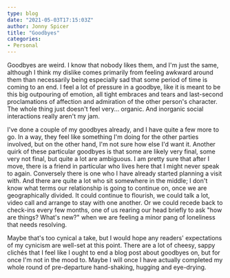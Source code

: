 ```yaml
---
type: blog
date: "2021-05-03T17:15:03Z"
author: Jonny Spicer
title: "Goodbyes"
categories:
- Personal
---
```

Goodbyes are weird. I know that nobody likes them, and I'm just the same, although I think my dislike comes primarily from feeling awkward around them than necessarily being especially
sad that some period of time is coming to an end. I feel a lot of pressure in a goodbye, like it is meant to be this big outpouring of emotion, all tight embraces and tears and
last-second proclamations of affection and admiration of the other person's character. The whole thing just doesn't feel very... organic. And inorganic social interactions really
aren't my jam.

I've done a couple of my goodbyes already, and I have quite a few more to go. In a way, they feel like something I'm doing for the other parties involved, but on the other hand, I'm
not sure how else I'd want it. Another quirk of these particular goodbyes is that some are likely very final, some very not final, but quite a lot are ambiguous. I am pretty sure
that after I move, there is a friend in particular who lives here that I might never speak to again. Conversely there is one who I have already started planning a visit with. And
there are quite a lot who sit somewhere in the middle; I don't know what terms our relationship is going to continue on, once we are geographically divided. It could continue to
flourish, we could talk a lot, video call and arrange to stay with one another. Or we could recede back to check-ins every few months, one of us rearing our head briefly to ask "how
are things? What's new?" when we are feeling a minor pang of loneliness that needs resolving.

Maybe that's too cynical a take, but I would hope any readers' expectations of my cynicism are well-set at this point. There are a lot of cheesy, sappy clichés that I feel like I
ought to end a blog post about goodbyes on, but for once I'm not in the mood to. Maybe I will once I have actually completed my whole round of pre-departure hand-shaking, hugging
and eye-drying.
